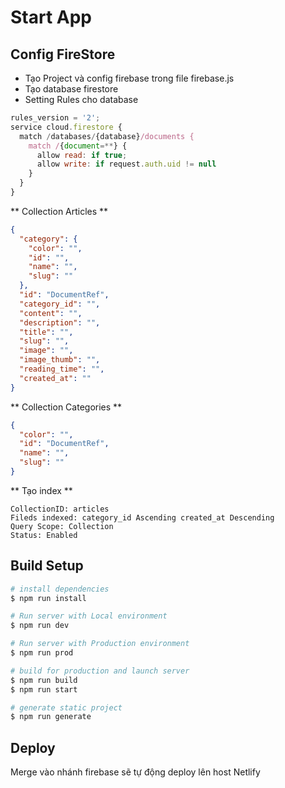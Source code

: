 # Start App

## Config FireStore

- Tạo Project và config firebase trong file firebase.js
- Tạo database firestore
- Setting Rules cho database

```js
rules_version = '2';
service cloud.firestore {
  match /databases/{database}/documents {
    match /{document=**} {
      allow read: if true;
      allow write: if request.auth.uid != null
    }
  }
}
```

** Collection Articles **
```json
{
  "category": {
    "color": "",
    "id": "",
    "name": "",
    "slug": ""
  },
  "id": "DocumentRef",
  "category_id": "",
  "content": "",
  "description": "",
  "title": "",
  "slug": "",
  "image": "",
  "image_thumb": "",
  "reading_time": "",
  "created_at": ""
}
```

** Collection Categories **
```json
{
  "color": "",
  "id": "DocumentRef",
  "name": "",
  "slug": ""
}
```

** Tạo index **
```
CollectionID: articles
Fileds indexed: category_id Ascending created_at Descending
Query Scope: Collection
Status: Enabled
```

## Build Setup

``` bash
# install dependencies
$ npm run install

# Run server with Local environment
$ npm run dev

# Run server with Production environment
$ npm run prod

# build for production and launch server
$ npm run build
$ npm run start

# generate static project
$ npm run generate
```

## Deploy

Merge vào nhánh firebase sẽ tự động deploy lên host Netlify
